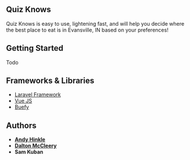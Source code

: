 ## Quiz Knows

Quiz Knows is easy to use, lightening fast, and will help you decide where the best place to eat is in Evansville, IN based on your preferences!

## Getting Started

Todo

## Frameworks & Libraries

- [Laravel Framework](https://github.com/laravel/laravel)
- [Vue JS](https://vuejs.org/)
- [Buefy](https://buefy.github.io/)

## Authors

- **[Andy Hinkle](https://github.com/ahinkle)**
- **[Dalton McCleery](https://github.com/DaltonMcCleery)**
- **Sam Kuban**